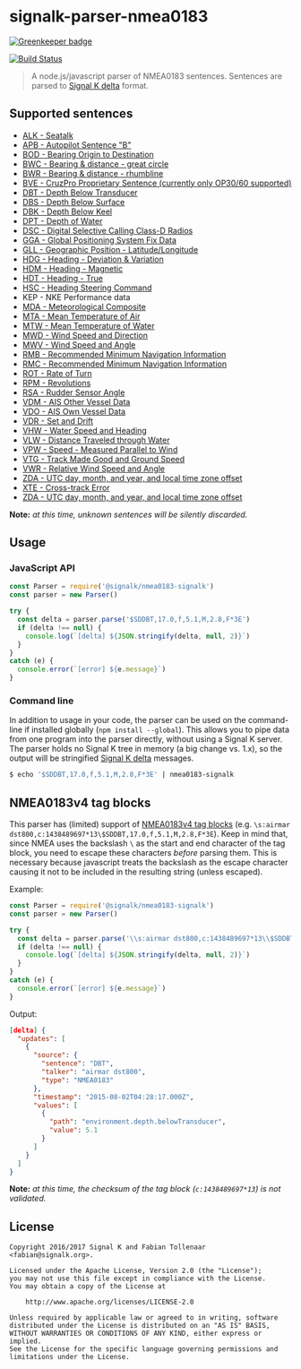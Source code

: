 # signalk-parser-nmea0183

[![Greenkeeper badge](https://badges.greenkeeper.io/SignalK/signalk-parser-nmea0183.svg)](https://greenkeeper.io/)

[![Build Status](https://travis-ci.org/SignalK/signalk-parser-nmea0183.svg?branch=development)](https://travis-ci.org/SignalK/signalk-parser-nmea0183)

> A node.js/javascript parser of NMEA0183 sentences. Sentences are parsed to [Signal K delta](http://signalk.org/specification/master/data_model.html#delta-format) format.

## Supported sentences

- [ALK - Seatalk](http://www.thomasknauf.de/rap/seatalk2.htm)
- [APB - Autopilot Sentence "B"](https://gpsd.gitlab.io/gpsd/NMEA.html#_apb_autopilot_sentence_b)
- [BOD - Bearing Origin to Destination](https://www.tronico.fi/OH6NT/docs/NMEA0183.pdf)
- [BWC - Bearing & distance - great circle](https://www.tronico.fi/OH6NT/docs/NMEA0183.pdf)
- [BWR - Bearing & distance - rhumbline](https://www.tronico.fi/OH6NT/docs/NMEA0183.pdf)
- [BVE - CruzPro Proprietary Sentence (currently only OP30/60 supported)](http://www.cruzpro.com/op60.html)
- [DBT - Depth Below Transducer](https://gpsd.gitlab.io/gpsd/NMEA.html#_dbt_depth_below_transducer)
- [DBS - Depth Below Surface](https://gpsd.gitlab.io/gpsd/NMEA.html#_dbs_depth_below_surface)
- [DBK - Depth Below Keel](https://gpsd.gitlab.io/gpsd/NMEA.html#_dbk_depth_below_keel)
- [DPT - Depth of Water](https://gpsd.gitlab.io/gpsd/NMEA.html#_dpt_depth_of_water)
- [DSC - Digital Selective Calling Class-D Radios](http://continuouswave.com/whaler/reference/DSC_Datagrams.html)
- [GGA - Global Positioning System Fix Data](https://gpsd.gitlab.io/gpsd/NMEA.html#_gga_global_positioning_system_fix_data)
- [GLL - Geographic Position - Latitude/Longitude](https://gpsd.gitlab.io/gpsd/NMEA.html#_gll_geographic_position_latitude_longitude)
- [HDG - Heading - Deviation & Variation](https://gpsd.gitlab.io/gpsd/NMEA.html#_hdg_heading_deviation_amp_variation)
- [HDM - Heading - Magnetic](https://gpsd.gitlab.io/gpsd/NMEA.html#_hdm_heading_magnetic)
- [HDT - Heading - True](https://gpsd.gitlab.io/gpsd/NMEA.html#_hdt_heading_true)
- [HSC - Heading Steering Command](https://www.tronico.fi/OH6NT/docs/NMEA0183.pdf)
- KEP - NKE Performance data
- [MDA - Meteorological Composite](https://gpsd.gitlab.io/gpsd/NMEA.html#_mda_meteorilogical_composite)
- [MTA - Mean Temperature of Air](https://www.nmea.org/Assets/100108_nmea_0183_sentences_not_recommended_for_new_designs.pdf)
- [MTW - Mean Temperature of Water](https://gpsd.gitlab.io/gpsd/NMEA.html#_mtw_mean_temperature_of_water)
- [MWD - Wind Speed and Direction](https://lists.nongnu.org/archive/html/gpsd-dev/2012-04/msg00048.html)
- [MWV - Wind Speed and Angle](https://gpsd.gitlab.io/gpsd/NMEA.html#_mwv_wind_speed_and_angle)
- [RMB - Recommended Minimum Navigation Information](https://gpsd.gitlab.io/gpsd/NMEA.html#_rmb_recommended_minimum_navigation_information)
- [RMC - Recommended Minimum Navigation Information](https://gpsd.gitlab.io/gpsd/NMEA.html#_rmc_recommended_minimum_navigation_information)
- [ROT - Rate of Turn](https://gpsd.gitlab.io/gpsd/NMEA.html#_rot_rate_of_turn)
- [RPM - Revolutions](https://gpsd.gitlab.io/gpsd/NMEA.html#_rpm_revolutions)
- [RSA - Rudder Sensor Angle](https://gpsd.gitlab.io/gpsd/NMEA.html#_rsa_rudder_sensor_angle)
- [VDM - AIS Other Vessel Data](https://gpsd.gitlab.io/gpsd/AIVDM.html)
- [VDO - AIS Own Vessel Data](https://gpsd.gitlab.io/gpsd/AIVDM.html)
- [VDR - Set and Drift](https://gpsd.gitlab.io/gpsd/NMEA.html#_vdr_set_and_drift)
- [VHW - Water Speed and Heading](https://gpsd.gitlab.io/gpsd/NMEA.html#_vhw_water_speed_and_heading)
- [VLW - Distance Traveled through Water](https://gpsd.gitlab.io/gpsd/NMEA.html#_vlw_distance_traveled_through_water)
- [VPW - Speed - Measured Parallel to Wind](https://gpsd.gitlab.io/gpsd/NMEA.html#_vpw_speed_measured_parallel_to_wind)
- [VTG - Track Made Good and Ground Speed](https://gpsd.gitlab.io/gpsd/NMEA.html#_vtg_track_made_good_and_ground_speed)
- [VWR - Relative Wind Speed and Angle](https://gpsd.gitlab.io/gpsd/NMEA.html#_vwr_relative_wind_speed_and_angle)
- [ZDA - UTC day, month, and year, and local time zone offset](https://gpsd.gitlab.io/gpsd/NMEA.html#_zda_time_amp_date_utc_day_month_year_and_local_time_zone)
- [XTE - Cross-track Error](https://www.tronico.fi/OH6NT/docs/NMEA0183.pdf)
- [ZDA - UTC day, month, and year, and local time zone offset](http://www.trimble.com/oem_receiverhelp/v4.44/en/NMEA-0183messages_ZDA.html)

**Note:** *at this time, unknown sentences will be silently discarded.*

## Usage

### JavaScript API

```javascript
const Parser = require('@signalk/nmea0183-signalk')
const parser = new Parser()

try {
  const delta = parser.parse('$SDDBT,17.0,f,5.1,M,2.8,F*3E')
  if (delta !== null) {
    console.log(`[delta] ${JSON.stringify(delta, null, 2)}`)
  }
}
catch (e) {
  console.error(`[error] ${e.message}`)
}
```

### Command line

In addition to usage in your code, the parser can be used on the command-line if installed globally (`npm install --global`). This allows you to pipe data from one program into the parser directly, without using a Signal K server. The parser holds no Signal K tree in memory (a big change vs. 1.x), so the output will be stringified [Signal K delta](http://signalk.org/specification/master/data_model.html#delta-format) messages.

```bash
$ echo '$SDDBT,17.0,f,5.1,M,2.8,F*3E' | nmea0183-signalk
```

## NMEA0183v4 tag blocks

This parser has (limited) support of [NMEA0183v4 tag blocks](http://www.nmea.org/Assets/may%2009%20rtcm%200183_v400.pdf) (e.g. `\s:airmar dst800,c:1438489697*13\$SDDBT,17.0,f,5.1,M,2.8,F*3E`).
Keep in mind that, since NMEA uses the backslash `\` as the start and end character of the tag block, you need to escape these characters *before* parsing them.
This is necessary because javascript treats the backslash as the escape character causing it not to be included in the resulting string (unless escaped).

Example:

```javascript
const Parser = require('@signalk/nmea0183-signalk')
const parser = new Parser()

try {
  const delta = parser.parse('\\s:airmar dst800,c:1438489697*13\\$SDDBT,17.0,f,5.1,M,2.8,F*3E')
  if (delta !== null) {
    console.log(`[delta] ${JSON.stringify(delta, null, 2)}`)
  }
}
catch (e) {
  console.error(`[error] ${e.message}`)
}
```

Output:
```json
[delta] {
  "updates": [
    {
      "source": {
        "sentence": "DBT",
        "talker": "airmar dst800",
        "type": "NMEA0183"
      },
      "timestamp": "2015-08-02T04:28:17.000Z",
      "values": [
        {
          "path": "environment.depth.belowTransducer",
          "value": 5.1
        }
      ]
    }
  ]
}
```

**Note:** *at this time, the checksum of the tag block (`c:1438489697*13`) is not validated.*

## License

```
Copyright 2016/2017 Signal K and Fabian Tollenaar <fabian@signalk.org>.

Licensed under the Apache License, Version 2.0 (the "License");
you may not use this file except in compliance with the License.
You may obtain a copy of the License at

    http://www.apache.org/licenses/LICENSE-2.0

Unless required by applicable law or agreed to in writing, software
distributed under the License is distributed on an "AS IS" BASIS,
WITHOUT WARRANTIES OR CONDITIONS OF ANY KIND, either express or implied.
See the License for the specific language governing permissions and
limitations under the License.
```
